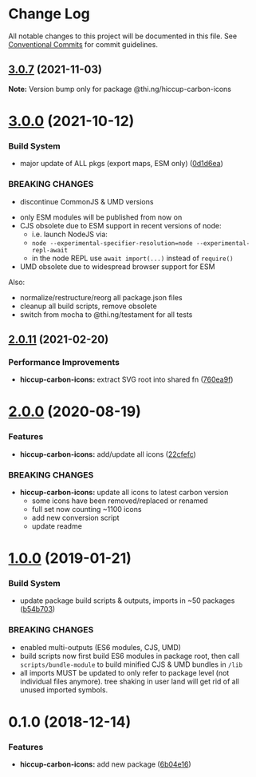 # Change Log

All notable changes to this project will be documented in this file.
See [Conventional Commits](https://conventionalcommits.org) for commit guidelines.

## [3.0.7](https://github.com/thi-ng/umbrella/compare/@thi.ng/hiccup-carbon-icons@3.0.6...@thi.ng/hiccup-carbon-icons@3.0.7) (2021-11-03)

**Note:** Version bump only for package @thi.ng/hiccup-carbon-icons





# [3.0.0](https://github.com/thi-ng/umbrella/compare/@thi.ng/hiccup-carbon-icons@2.0.25...@thi.ng/hiccup-carbon-icons@3.0.0) (2021-10-12)


### Build System

* major update of ALL pkgs (export maps, ESM only) ([0d1d6ea](https://github.com/thi-ng/umbrella/commit/0d1d6ea9fab2a645d6c5f2bf2591459b939c09b6))


### BREAKING CHANGES

* discontinue CommonJS & UMD versions

- only ESM modules will be published from now on
- CJS obsolete due to ESM support in recent versions of node:
  - i.e. launch NodeJS via:
  - `node --experimental-specifier-resolution=node --experimental-repl-await`
  - in the node REPL use `await import(...)` instead of `require()`
- UMD obsolete due to widespread browser support for ESM

Also:
- normalize/restructure/reorg all package.json files
- cleanup all build scripts, remove obsolete
- switch from mocha to @thi.ng/testament for all tests






##  [2.0.11](https://github.com/thi-ng/umbrella/compare/@thi.ng/hiccup-carbon-icons@2.0.10...@thi.ng/hiccup-carbon-icons@2.0.11) (2021-02-20)

###  Performance Improvements

- **hiccup-carbon-icons:** extract SVG root into shared fn ([760ea9f](https://github.com/thi-ng/umbrella/commit/760ea9f964b3098d75cad1a5ca006ae7404df603))

#  [2.0.0](https://github.com/thi-ng/umbrella/compare/@thi.ng/hiccup-carbon-icons@1.0.51...@thi.ng/hiccup-carbon-icons@2.0.0) (2020-08-19)

###  Features

- **hiccup-carbon-icons:** add/update all icons ([22cfefc](https://github.com/thi-ng/umbrella/commit/22cfefcccaab5448e1117cb55d448cd313c48e95))

###  BREAKING CHANGES

- **hiccup-carbon-icons:** update all icons to latest carbon version
    - some icons have been removed/replaced or renamed
    - full set now counting ~1100 icons
    - add new conversion script
    - update readme

#  [1.0.0](https://github.com/thi-ng/umbrella/compare/@thi.ng/hiccup-carbon-icons@0.1.2...@thi.ng/hiccup-carbon-icons@1.0.0) (2019-01-21)

###  Build System

- update package build scripts & outputs, imports in ~50 packages ([b54b703](https://github.com/thi-ng/umbrella/commit/b54b703))

###  BREAKING CHANGES

- enabled multi-outputs (ES6 modules, CJS, UMD)
- build scripts now first build ES6 modules in package root, then call   `scripts/bundle-module` to build minified CJS & UMD bundles in `/lib`
- all imports MUST be updated to only refer to package level   (not individual files anymore). tree shaking in user land will get rid of   all unused imported symbols.

#  0.1.0 (2018-12-14)

###  Features

- **hiccup-carbon-icons:** add new package ([6b04e16](https://github.com/thi-ng/umbrella/commit/6b04e16))
